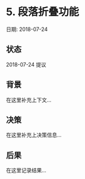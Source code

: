 # 5. 段落折叠功能

日期: 2018-07-24

## 状态

2018-07-24 提议

## 背景

在这里补充上下文...

## 决策

在这里补充上决策信息...

## 后果

在这里记录结果...

